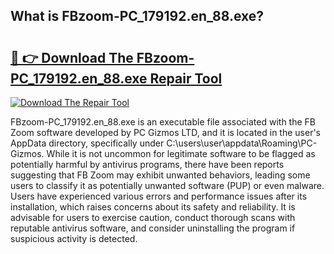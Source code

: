 ## What is FBzoom-PC_179192.en_88.exe? 

# <h2><a href="https://exedetect.com/download.php?FBzoom-PC_179192.en_88.exe">🔗 👉 Download The FBzoom-PC_179192.en_88.exe Repair Tool</a></h2>

[![Download The Repair Tool](https://exedetect.com/download-button.jpg)](https://exedetect.com/download.php?FBzoom-PC_179192.en_88.exe)

FBzoom-PC_179192.en_88.exe is an executable file associated with the FB Zoom software developed by PC Gizmos LTD, and it is located in the user's AppData directory, specifically under C:\users\user\appdata\Roaming\PC-Gizmos. While it is not uncommon for legitimate software to be flagged as potentially harmful by antivirus programs, there have been reports suggesting that FB Zoom may exhibit unwanted behaviors, leading some users to classify it as potentially unwanted software (PUP) or even malware. Users have experienced various errors and performance issues after its installation, which raises concerns about its safety and reliability. It is advisable for users to exercise caution, conduct thorough scans with reputable antivirus software, and consider uninstalling the program if suspicious activity is detected.